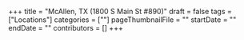 +++
title = "McAllen, TX (1800 S Main St #890)"
draft = false
tags = ["Locations"]
categories = [""]
pageThumbnailFile = ""
startDate = ""
endDate = ""
contributors = []
+++
